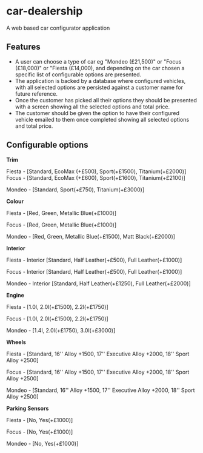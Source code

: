 # car-dealership

A web based car configurator application

## Features

* A user can choose a type of car eg "Mondeo (£21,500)" or "Focus  (£18,000)" or "Fiesta (£14,000), and depending on the car chosen a specific list of configurable options are presented.
* The application is backed by a database where configured vehicles, with all selected options are persisted against a customer name for future reference.
* Once the customer has picked all their options they should be presented with a screen showing all the selected options and total price.
* The customer should be given the option to have their configured vehicle emailed to them once completed showing all selected options and total price. 


## Configurable options 

**Trim** 

Fiesta - [Standard, EcoMax (+£500), Sport(+£1500), Titanium(+£2000)]
Focus - [Standard, EcoMax (+£600), Sport(+£1600), Titanium(+£2100)]

Mondeo - [Standard, Sport(+£750), Titanium(+£3000)]
 
**Colour**

Fiesta - [Red, Green, Metallic Blue(+£1000)]

Focus - [Red, Green, Metallic Blue(+£1000)]

Mondeo - [Red, Green, Metallic Blue(+£1500), Matt Black(+£2000)]
 
**Interior**

Fiesta - Interior [Standard, Half Leather(+£500), Full Leather(+£1000)]

Focus -  Interior [Standard, Half Leather(+£500), Full Leather(+£1000)]

Mondeo -  Interior [Standard, Half Leather(+£1250), Full Leather(+£2000)]
 
**Engine**

Fiesta - [1.0l, 2.0l(+£1500), 2.2l(+£1750)]

Focus -  [1.0l, 2.0l(+£1500), 2.2l(+£1750)]

Mondeo - [1.4l, 2.0l(+£1750), 3.0l(+£3000)]
 
**Wheels**

Fiesta - [Standard, 16'' Alloy +1500, 17'' Executive Alloy +2000, 18'' Sport Alloy +2500]

Focus - [Standard, 16'' Alloy +1500, 17'' Executive Alloy +2000, 18'' Sport Alloy +2500]

Mondeo - [Standard, 16'' Alloy +1500, 17'' Executive Alloy +2000, 18'' Sport Alloy +2500]
 
**Parking Sensors**

Fiesta - [No, Yes(+£1000)]

Focus -  [No, Yes(+£1000)]

Mondeo - [No, Yes(+£1000)]
